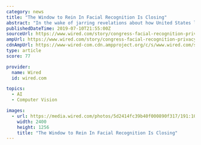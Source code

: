```yaml
---
category: news
title: "The Window to Rein In Facial Recognition Is Closing"
abstract: "In the wake of jarring revelations about how United States law enforcement agencies have deployed facial recognition, Congress seemed, for a moment, galvanized to act. Based on a Homeland Security Committee hearing in the House Wednesday, that moment ..."
publishedDateTime: 2019-07-10T21:55:00Z
sourceUrl: https://www.wired.com/story/congress-facial-recognition-privacy-regulation/
ampUrl: https://www.wired.com/story/congress-facial-recognition-privacy-regulation/amp
cdnAmpUrl: https://www-wired-com.cdn.ampproject.org/c/s/www.wired.com/story/congress-facial-recognition-privacy-regulation/amp
type: article
score: 77

provider:
  name: Wired
  id: wired.com

topics:
  - AI
  - Computer Vision

images:
  - url: https://media.wired.com/photos/5d2414fc39b40f000890f317/191:100/pass/security_camera_14895567.jpg
    width: 2400
    height: 1256
    title: "The Window to Rein In Facial Recognition Is Closing"
---
```

